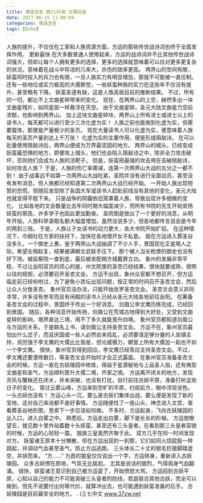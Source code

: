 ```yaml
---
title: 儒道至圣 第2145章 文鹰回返
date: 2017-06-15 11:00:04
categories: 儒道至圣
tags: [Duke]
---
```


人族的提升，不仅仅在工家和人族资源方面，方运的那些传世战诗词也终于全面发挥作用。 更新最快
在大多数普通人使用起来，方运的战诗词并不比其他传世战诗词强大，但却让每个人拥有更多的选择，更多的选择就意味着可以应对更多更复杂的状况，意味着在战斗中存活的几率大，杀伤的效率更高。
两界山的空间有限，妖蛮同时投入的兵力也有限，一旦人族实力有明显增加，那就不可能被一直压制。
还有一些地位或实力极高的大儒察觉，一些妖蛮种族的实力在这些年不仅没有提升，甚至略有下降。
妖蛮圣道有缺，这是人族高层目前的推断结果。
不过，所有的一切，都比不上文曲星碎带来的变化。
现在，在两界山的上空，赫然多出一块文曲星残片，如同星辰一样悬浮在天空。
由于文曲星碎，圣元大陆文曲星力空前浓郁，也影响到两界山。
加上这块文曲星碎块，两界山上所有进士或进士以上的读书人，每天都可以进行至少三次化虚为实！
人族之前也能做到化虚为实，但需要载体，那便是产量极少的圣页。
现在大量读书人可以化虚为实，便意味着人族每天的圣页产量到达上千万张！
化虚为实的主要作用，便是形成阻敌诗。
在可以批量使用阻敌诗后，两界山便成为万界最坚固的地方。
两界山的城头，已经变成妖蛮最恐惧的地方，即便攻上城头，他们也会陷入阻敌诗之中，除非全力攻击破坏，否则他们会成为人族的活靶子。
但是，妖蛮把最强的攻击用在击破阻敌诗，如何攻击人族？
于是，人族的伤亡率骤减，连第一次两界山大战的五分之一都不到！
由于战事远不如第一次两界山大战吃紧，圣院并没有进行全面动员，甚至没有发布消息，但人族都已经知道第二次两界山大战已经开始。
一开始人族出现短暂的恐慌，但随后发现除了各国大军或读书人赶赴前线没有其他的变化，圣元大陆也就变得平稳下来。
只是战争的阴霾依旧笼罩着人族，导致出现许多细微的变化。
比如各地的文会数量比去年同时期大幅度减少，而所有书院的先生开始宣扬妖蛮的邪恶，许多学子也因此更加勤奋。
圣院倒是放出了一个更好的消息，从明年开始，人族科举录取名额大幅度增加，虽然没说多少，但各地都传言说会是今年的两到三倍。
于是，人族让子女读书的动力更大，各大书院开始扩招。
在这种情况下，巾帼社在方家的扶持下，加快在各地增开女子私塾。
就在方运进入葬圣谷没多久，一个御史上奏，鉴于两界山大战抽调了不少人手，景国现在正是用人之际，希望左相起复，结果被满朝文武联手压下。
那个被人当长枪使的御史也没有好下场，被监察院一查到底，最后被发配朔方城戴罪立功。
象州的发展非常平稳，不过让岳阳官员的烦心的是，州文院里的圣杏已经结果，很快就要成熟，按照以往的规矩，必须要召开圣杏文会。
方运不出现，象州众官都不想召开，但方运临走前已经吩咐过，为了避免小杏坛出现问题，按正常的时间召开圣杏文会，然后让众人分食圣杏。
象州官员没办法，只能开始张罗圣杏文会。
圣杏文会意义非同寻常，许多没有参军而且有闲暇的读书人已经从圣元大陆各地前往岳阳。
在筹备圣杏文会的过程中，景国终于传出一个好消息。
剑眉公李文鹰历练完成，已经回到景国。
随后，各种消息开始传扬，剑眉公在荒城古地得到大好处，又受到文曲星碎的影响，境界直达三境，用不了多久就能晋升四境。
象州官员都知道剑眉公与方运的关系，于是联名上书，请剑眉公主持圣杏文会。
方运不在，象州官员最怕出什么岔子，而且庆国或一些人必然会来捣乱，必须要请足够分量的人坐镇主持，资历强于李文鹰的大儒比比皆是，但论威慑力，朝堂上所有大儒加一起也不如一个李文鹰。
很快，象州官员得到回应，李文鹰已经答应主持圣杏文会。不过，李文鹰还要潜修数日，等圣杏文会开始时才会正式露面。
在象州官员准备圣杏文会的时候，方运一直在古妖陵园中修炼，得益于星源秘地与上品圣人指，还有微型文曲星和圣气，方运顺利晋升大儒二境，齐家之境。
方运离开闭关的地方，发现贪风与蟹蛛还在闭关，并未突破，也没有打扰，自行前往古妖平原，准备打听这些日子的变化。
穿过云雾山峰，方运来到空旷的平原，扫视前方，眼中浮现讶色。
一头古妖也没有！
方运心头一沉，要么是古妖们集体出战，要么便是发现了新的宝地，这对自己来说都不是好事情。
方运随便找了一座山头，神念进入文宫，查看葬圣谷地形图，思索下一步应该如何做。
不多时，方运起身，飞向古妖陵园的出入口，进入白雾之中。
熟悉后，方运走出白雾，脚下是长长的阶梯。
方运放眼望去，就见数十里外站着数十头妖蛮，甚至还有三头皇者。在看到那三头皇者容貌的时候，方运的心轻轻一震。
狼族三皇竟然齐聚于此。
双方几乎在同一时间发现对方。
妖蛮诸王原本十分懒散，但在方运出现的一刹那，它们如同火烧屁股一样跳起，并调动气血甚至圣气，防止方运逃跑。
三头体长二十丈的银毛巨狼脚踏虚空，并排而来。
“方……”
为首的狼皇仅仅说出一个字，方运转身，重新进入古妖陵园。
众多古妖愣在原地，气氛无比尴尬。
尤其是说话的狼烈，气得周身气血翻涌。
很快，妖蛮诸王意识到自己被方运耍了，开始愤怒大骂。
方运回到古妖平原，心知以自己的能力不可能突破三头皇者的防线，若是联合其他古妖，完全可以做到，但先不说要付出何等代价，就算冲出去，也可能遇到妖蛮准备的后手。
古妖陵园是目前最安全的地方。
.
(三七中文 www.37zw.net